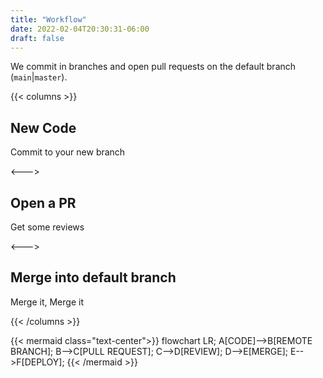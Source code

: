 ```yaml
---
title: "Workflow"
date: 2022-02-04T20:30:31-06:00
draft: false
---
```



We commit in branches and open pull requests on the default branch (`main`|`master`).

{{< columns >}}


## New Code
Commit to your new branch


<--->


## Open a PR
Get some reviews


<--->


## Merge into default branch
Merge it, Merge it


{{< /columns >}}


{{< mermaid class="text-center">}}
flowchart LR;
    A[CODE]-->B[REMOTE BRANCH];
    B-->C[PULL REQUEST];
    C-->D[REVIEW];
    D-->E[MERGE];
    E-->F[DEPLOY];
{{< /mermaid >}}
